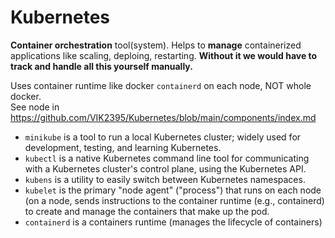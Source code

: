 # Kubernetes

**Container orchestration** tool(system). Helps to **manage** containerized applications like scaling, deploing, restarting. **Without it we would have to track and handle all this yourself manually.**

Uses container runtime like docker `containerd` on each node, NOT whole docker.\
See node in https://github.com/VIK2395/Kubernetes/blob/main/components/index.md

- `minikube` is a tool to run a local Kubernetes cluster; widely used for development, testing, and learning Kubernetes.
- `kubectl` is a native Kubernetes command line tool for communicating with a Kubernetes cluster's control plane, using the Kubernetes API.
- `kubens` is a utility to easily switch between Kubernetes namespaces.
- `kubelet` is the primary "node agent" ("process") that runs on each node (on a node, sends instructions to the container runtime (e.g., containerd) to create and manage the containers that make up the pod.
- `containerd` is a containers runtime (manages the lifecycle of containers)
